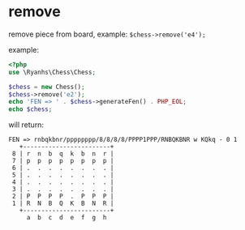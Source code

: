 # remove

remove piece from board, example: `$chess->remove('e4');`

example:

```php
<?php
use \Ryanhs\Chess\Chess;

$chess = new Chess();
$chess->remove('e2');
echo 'FEN => ' . $chess->generateFen() . PHP_EOL;
echo $chess;
```

will return:

```
FEN => rnbqkbnr/pppppppp/8/8/8/8/PPPP1PPP/RNBQKBNR w KQkq - 0 1
   +------------------------+
 8 | r  n  b  q  k  b  n  r |
 7 | p  p  p  p  p  p  p  p |
 6 | .  .  .  .  .  .  .  . |
 5 | .  .  .  .  .  .  .  . |
 4 | .  .  .  .  .  .  .  . |
 3 | .  .  .  .  .  .  .  . |
 2 | P  P  P  P  .  P  P  P |
 1 | R  N  B  Q  K  B  N  R |
   +------------------------+
     a  b  c  d  e  f  g  h
```

